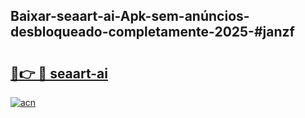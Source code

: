 ## Baixar-seaart-ai-Apk-sem-anúncios-desbloqueado-completamente-2025-#janzf

# <h2><a href="https://ainizakaria.my?title=seaart-ai&ref=20M">🔗👉 🔴 seaart-ai</a></h2>

[![acn](https://github.com/user-attachments/assets/0f9c940e-d8b0-45ae-aac7-cd30a18b3e1c)](https://ainizakaria.my?title=seaart-ai&ref=20M)

